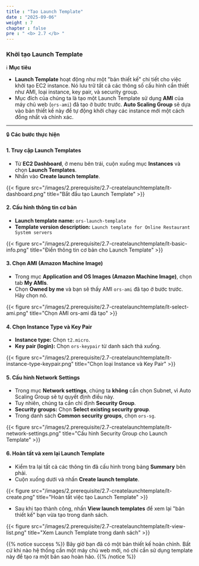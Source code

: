 ```yaml
---
title : "Tạo Launch Template"
date : "2025-09-06"
weight : 7
chapter : false
pre : " <b> 2.7 </b> "
---
```


### Khởi tạo Launch Template

ℹ️ **Mục tiêu**

*   **Launch Template** hoạt động như một "bản thiết kế" chi tiết cho việc khởi tạo EC2 instance. Nó lưu trữ tất cả các thông số cấu hình cần thiết như AMI, loại instance, key pair, và security group.
*   Mục đích của chúng ta là tạo một Launch Template sử dụng **AMI** của máy chủ web (`ors-ami`) đã tạo ở bước trước. **Auto Scaling Group** sẽ dựa vào bản thiết kế này để tự động khởi chạy các instance mới một cách đồng nhất và chính xác.

---

🔒 **Các bước thực hiện**

#### **1. Truy cập Launch Templates**

*   Từ **EC2 Dashboard**, ở menu bên trái, cuộn xuống mục **Instances** và chọn **Launch Templates**.
*   Nhấn vào **Create launch template**.

{{< figure src="/images/2.prerequisite/2.7-createlaunchtemplate/lt-dashboard.png" title="Bắt đầu tạo Launch Template" >}}

#### **2. Cấu hình thông tin cơ bản**

*   **Launch template name:** `ors-launch-template`
*   **Template version description:** `Launch template for Online Restaurant System servers`

{{< figure src="/images/2.prerequisite/2.7-createlaunchtemplate/lt-basic-info.png" title="Điền thông tin cơ bản cho Launch Template" >}}

#### **3. Chọn AMI (Amazon Machine Image)**

*   Trong mục **Application and OS Images (Amazon Machine Image)**, chọn tab **My AMIs**.
*   Chọn **Owned by me** và bạn sẽ thấy AMI `ors-ami` đã tạo ở bước trước. Hãy chọn nó.

{{< figure src="/images/2.prerequisite/2.7-createlaunchtemplate/lt-select-ami.png" title="Chọn AMI ors-ami đã tạo" >}}

#### **4. Chọn Instance Type và Key Pair**

*   **Instance type:** Chọn `t2.micro`.
*   **Key pair (login):** Chọn `ors-keypair` từ danh sách thả xuống.

{{< figure src="/images/2.prerequisite/2.7-createlaunchtemplate/lt-instance-type-keypair.png" title="Chọn loại Instance và Key Pair" >}}

#### **5. Cấu hình Network Settings**

*   Trong mục **Network settings**, chúng ta **không** cần chọn Subnet, vì Auto Scaling Group sẽ tự quyết định điều này.
*   Tuy nhiên, chúng ta cần chỉ định **Security Group**.
*   **Security groups:** Chọn **Select existing security group**.
*   Trong danh sách **Common security groups**, chọn `ors-sg`.

{{< figure src="/images/2.prerequisite/2.7-createlaunchtemplate/lt-network-settings.png" title="Cấu hình Security Group cho Launch Template" >}}

#### **6. Hoàn tất và xem lại Launch Template**

*   Kiểm tra lại tất cả các thông tin đã cấu hình trong bảng **Summary** bên phải.
*   Cuộn xuống dưới và nhấn **Create launch template**.

{{< figure src="/images/2.prerequisite/2.7-createlaunchtemplate/lt-create.png" title="Hoàn tất việc tạo Launch Template" >}}

*   Sau khi tạo thành công, nhấn **View launch templates** để xem lại "bản thiết kế" bạn vừa tạo trong danh sách.

{{< figure src="/images/2.prerequisite/2.7-createlaunchtemplate/lt-view-list.png" title="Xem Launch Template trong danh sách" >}}

{{% notice success %}}
Bây giờ bạn đã có một bản thiết kế hoàn chỉnh. Bất cứ khi nào hệ thống cần một máy chủ web mới, nó chỉ cần sử dụng template này để tạo ra một bản sao hoàn hảo.
{{% /notice %}}